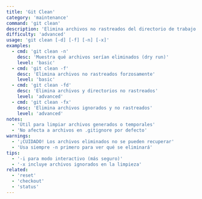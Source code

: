 ```yaml
---
title: 'Git Clean'
category: 'maintenance'
command: 'git clean'
description: 'Elimina archivos no rastreados del directorio de trabajo'
difficulty: 'advanced'
usage: 'git clean [-d] [-f] [-n] [-x]'
examples:
  - cmd: 'git clean -n'
    desc: 'Muestra qué archivos serían eliminados (dry run)'
    level: 'basic'
  - cmd: 'git clean -f'
    desc: 'Elimina archivos no rastreados forzosamente'
    level: 'basic'
  - cmd: 'git clean -fd'
    desc: 'Elimina archivos y directorios no rastreados'
    level: 'advanced'
  - cmd: 'git clean -fx'
    desc: 'Elimina archivos ignorados y no rastreados'
    level: 'advanced'
notes:
  - 'Útil para limpiar archivos generados o temporales'
  - 'No afecta a archivos en .gitignore por defecto'
warnings:
  - '¡CUIDADO! Los archivos eliminados no se pueden recuperar'
  - 'Usa siempre -n primero para ver qué se eliminará'
tips:
  - '-i para modo interactivo (más seguro)'
  - '-x incluye archivos ignorados en la limpieza'
related:
  - 'reset'
  - 'checkout'
  - 'status'
---
```

